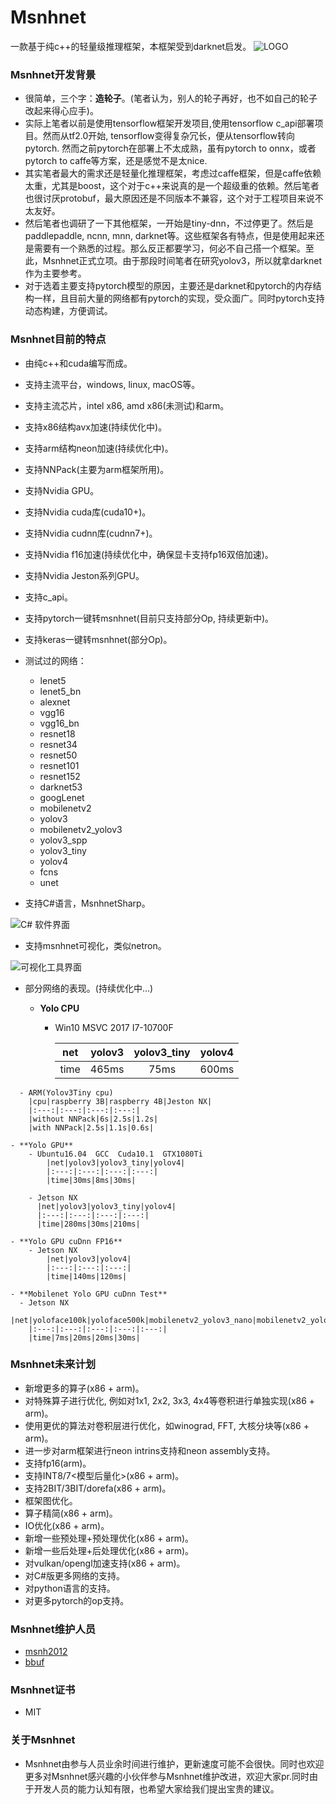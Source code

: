 # Msnhnet

一款基于纯c++的轻量级推理框架，本框架受到darknet启发。
![LOGO](https://img-blog.csdnimg.cn/20200819234856941.png?x-oss-process=image/watermark,type_ZmFuZ3poZW5naGVpdGk,shadow_10,text_aHR0cHM6Ly9ibG9nLmNzZG4ubmV0L2p1c3Rfc29ydA==,size_16,color_FFFFFF,t_70#pic_center)


### Msnhnet开发背景

- 很简单，三个字：**造轮子**。(笔者认为，别人的轮子再好，也不如自己的轮子改起来得心应手)。
- 实际上笔者以前是使用tensorflow框架开发项目,使用tensorflow c_api部署项目。然而从tf2.0开始, tensorflow变得复杂冗长，便从tensorflow转向pytorch. 然而之前pytorch在部署上不太成熟，虽有pytorch to onnx，或者pytorch to caffe等方案，还是感觉不是太nice.
- 其实笔者最大的需求还是轻量化推理框架，考虑过caffe框架，但是caffe依赖太重，尤其是boost，这个对于c++来说真的是一个超级重的依赖。然后笔者也很讨厌protobuf，最大原因还是不同版本不兼容，这个对于工程项目来说不太友好。
- 然后笔者也调研了一下其他框架，一开始是tiny-dnn，不过停更了。然后是paddlepaddle, ncnn, mnn, darknet等。这些框架各有特点，但是使用起来还是需要有一个熟悉的过程。那么反正都要学习，何必不自己搭一个框架。至此，Msnhnet正式立项。由于那段时间笔者在研究yolov3，所以就拿darknet作为主要参考。
- 对于选着主要支持pytorch模型的原因，主要还是darknet和pytorch的内存结构一样，且目前大量的网络都有pytorch的实现，受众面广。同时pytorch支持动态构建，方便调试。

### Msnhnet目前的特点

- 由纯c++和cuda编写而成。

- 支持主流平台，windows, linux, macOS等。

- 支持主流芯片，intel x86, amd x86(未测试)和arm。

- 支持x86结构avx加速(持续优化中)。

- 支持arm结构neon加速(持续优化中)。

- 支持NNPack(主要为arm框架所用)。

- 支持Nvidia GPU。

- 支持Nvidia cuda库(cuda10+)。

- 支持Nvidia cudnn库(cudnn7+)。

- 支持Nvidia f16加速(持续优化中，确保显卡支持fp16双倍加速)。

- 支持Nvidia Jeston系列GPU。

- 支持c_api。

- 支持pytorch一键转msnhnet(目前只支持部分Op, 持续更新中)。

- 支持keras一键转msnhnet(部分Op)。

- 测试过的网络：

  - lenet5
  - lenet5_bn
  - alexnet
  - vgg16
  - vgg16_bn
  - resnet18
  - resnet34
  - resnet50
  - resnet101
  - resnet152
  - darknet53
  - googLenet
  - mobilenetv2
  - yolov3
  - mobilenetv2_yolov3
  - yolov3_spp
  - yolov3_tiny
  - yolov4
  - fcns
  - unet

- 支持C#语言，MsnhnetSharp。

![C# 软件界面](https://img-blog.csdnimg.cn/20200819235012250.png?x-oss-process=image/watermark,type_ZmFuZ3poZW5naGVpdGk,shadow_10,text_aHR0cHM6Ly9ibG9nLmNzZG4ubmV0L2p1c3Rfc29ydA==,size_16,color_FFFFFF,t_70#pic_center)


- 支持msnhnet可视化，类似netron。

![可视化工具界面](https://img-blog.csdnimg.cn/20200819234928107.png?x-oss-process=image/watermark,type_ZmFuZ3poZW5naGVpdGk,shadow_10,text_aHR0cHM6Ly9ibG9nLmNzZG4ubmV0L2p1c3Rfc29ydA==,size_16,color_FFFFFF,t_70#pic_center)

- 部分网络的表现。(持续优化中...)

  - **Yolo CPU** 

    - Win10 MSVC 2017 I7-10700F

      | net  | yolov3 | yolov3_tiny | yolov4 |
      | :--: | :----: | :---------: | :----: |
      | time | 465ms  |    75ms     | 600ms  |

```
  - ARM(Yolov3Tiny cpu)
    |cpu|raspberry 3B|raspberry 4B|Jeston NX|
    |:---:|:---:|:---:|:---:|
    |without NNPack|6s|2.5s|1.2s|
    |with NNPack|2.5s|1.1s|0.6s|

- **Yolo GPU**
    - Ubuntu16.04  GCC  Cuda10.1  GTX1080Ti
        |net|yolov3|yolov3_tiny|yolov4|
        |:---:|:---:|:---:|:---:|
        |time|30ms|8ms|30ms|
  
    - Jetson NX 
      |net|yolov3|yolov3_tiny|yolov4|
      |:---:|:---:|:---:|:---:|
      |time|280ms|30ms|210ms|
  
- **Yolo GPU cuDnn FP16**
    - Jetson NX
        |net|yolov3|yolov4|
        |:---:|:---:|:---:|
        |time|140ms|120ms|
  
- **Mobilenet Yolo GPU cuDnn Test**
  - Jetson NX
    |net|yoloface100k|yoloface500k|mobilenetv2_yolov3_nano|mobilenetv2_yolov3_lite|
    |:---:|:---:|:---:|:---:|:---:|
    |time|7ms|20ms|20ms|30ms|
```

### Msnhnet未来计划

- 新增更多的算子(x86 + arm)。
- 对特殊算子进行优化, 例如对1x1, 2x2, 3x3, 4x4等卷积进行单独实现(x86 + arm)。
- 使用更优的算法对卷积层进行优化，如winograd, FFT, 大核分块等(x86 + arm)。
- 进一步对arm框架进行neon intrins支持和neon assembly支持。
- 支持fp16(arm)。
- 支持INT8/7<模型后量化>(x86 + arm)。
- 支持2BIT/3BIT/dorefa(x86 + arm)。
- 框架图优化。
- 算子精简(x86 + arm)。
- IO优化(x86 + arm)。
- 新增一些预处理+预处理优化(x86 + arm)。
- 新增一些后处理+后处理优化(x86 + arm)。
- 对vulkan/opengl加速支持(x86 + arm)。
- 对C#版更多网络的支持。
- 对python语言的支持。
- 对更多pytorch的op支持。

### Msnhnet维护人员

- [msnh2012](https://github.com/msnh2012)
- [bbuf](https://github.com/BBuf)

### Msnhnet证书

- MIT

### 关于Msnhnet

- Msnhnet由参与人员业余时间进行维护，更新速度可能不会很快。同时也欢迎更多对Msnhnet感兴趣的小伙伴参与Msnhnet维护改进，欢迎大家pr.同时由于开发人员的能力认知有限，也希望大家给我们提出宝贵的建议。